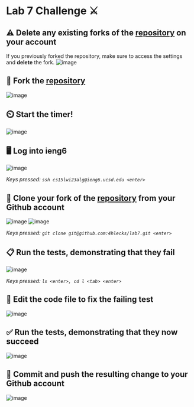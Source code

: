 # Lab 7 Challenge ⚔️
## ⚠️ Delete any existing forks of the [repository](https://github.com/ucsd-cse15l-w23/lab7) on your account
If you previously forked the repository, make sure to access the settings and **delete** the fork.
![image](https://user-images.githubusercontent.com/122405896/220771483-11a42637-31a3-41cb-9101-fed713a311f7.png)
## 🍴 Fork the [repository](https://github.com/ucsd-cse15l-w23/lab7)
![image](https://user-images.githubusercontent.com/122405896/220773661-21ce288d-1b27-48fe-bcb2-6d6cad99bb45.png)
## ⏲️ Start the timer!
![image](https://user-images.githubusercontent.com/122405896/220776094-8faa5ea0-621b-4aff-8d0a-1c6c91650139.png)
## 🖥️ Log into ieng6
![image](https://user-images.githubusercontent.com/122405896/220774512-b45eeab8-a0c4-44e9-b7f6-f3685aa6fde4.png)

*Keys pressed: `ssh cs15lwi23alg@ieng6.ucsd.edu <enter>`*
## 🧠 Clone your fork of the [repository](https://github.com/ucsd-cse15l-w23/lab7) from your Github account
![image](https://user-images.githubusercontent.com/122405896/220777225-255b545d-1a43-400b-b2b5-a271eca607a0.png)
![image](https://user-images.githubusercontent.com/122405896/220774720-8f319b5a-04a7-4f17-9f5f-cd373cfd10b0.png)

*Keys pressed: `git clone git@github.com:4hlecks/lab7.git <enter>`*
## 📋 Run the tests, demonstrating that they fail
![image](https://user-images.githubusercontent.com/122405896/220774916-a3fa3a92-d7f6-4739-a4e5-0e2201733a2f.png)

*Keys pressed: `ls <enter>, cd l <tab> <enter>`*
## 📝 Edit the code file to fix the failing test
![image](https://user-images.githubusercontent.com/122405896/220775196-3fd4ad48-d5db-411f-ace1-e5e905b5b7a5.png)

## ✅ Run the tests, demonstrating that they now succeed
![image](https://user-images.githubusercontent.com/122405896/220775455-1e8a15fb-7479-4dd4-a22d-ba96c7872054.png)

## 📨 Commit and push the resulting change to your Github account
![image](https://user-images.githubusercontent.com/122405896/220775700-facad9cc-4b4c-4e75-b32a-1415d835bc8a.png)

